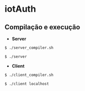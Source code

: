 # iotAuth

## Compilação e execução
- <strong> Server </strong>
```sh
$ ./server_compiler.sh
```
```sh
$ ./server
```

- <strong> Client </strong>
```sh
$ ./client_compiler.sh
```
```sh
$ ./client localhost
```
